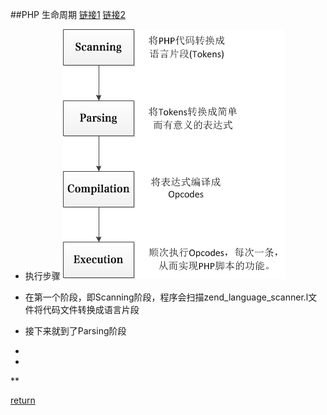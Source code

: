 ##PHP 生命周期
[链接1](https://blog.csdn.net/ty_hf/article/details/52877759)
[链接2](https://www.fanhaobai.com/2017/10/internal-php-fpm.html)


* 执行步骤
![](/assets/PHP执行步骤.png)

* 在第一个阶段，即Scanning阶段，程序会扫描zend_language_scanner.l文件将代码文件转换成语言片段
* 接下来就到了Parsing阶段
* 
* 
**

[return](README.md)